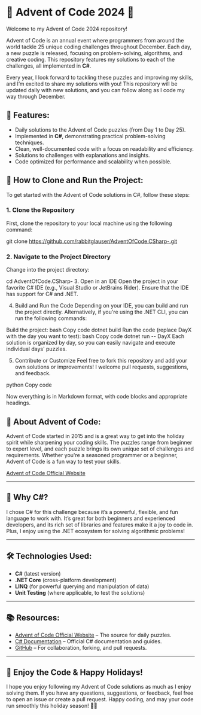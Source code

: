 # 🎄 Advent of Code 2024 🎄

Welcome to my Advent of Code 2024 repository!

Advent of Code is an annual event where programmers from around the world tackle 25 unique coding challenges throughout December. Each day, a new puzzle is released, focusing on problem-solving, algorithms, and creative coding. This repository features my solutions to each of the challenges, all implemented in **C#**.

Every year, I look forward to tackling these puzzles and improving my skills, and I’m excited to share my solutions with you! This repository will be updated daily with new solutions, and you can follow along as I code my way through December.

## 🔧 Features:
- Daily solutions to the Advent of Code puzzles (from Day 1 to Day 25).
- Implemented in **C#**, demonstrating practical problem-solving techniques.
- Clean, well-documented code with a focus on readability and efficiency.
- Solutions to challenges with explanations and insights.
- Code optimized for performance and scalability when possible.

## 🌟 How to Clone and Run the Project:
To get started with the Advent of Code solutions in C#, follow these steps:

### 1. Clone the Repository
First, clone the repository to your local machine using the following command:


git clone https://github.com/rabbitglauser/AdventOfCode.CSharp-.git

### 2. Navigate to the Project Directory
Change into the project directory:


cd AdventOfCode.CSharp-
3. Open in an IDE
Open the project in your favorite C# IDE (e.g., Visual Studio or JetBrains Rider). Ensure that the IDE has support for C# and .NET.

4. Build and Run the Code
Depending on your IDE, you can build and run the project directly. Alternatively, if you're using the .NET CLI, you can run the following commands:

Build the project:
bash
Copy code
dotnet build
Run the code (replace DayX with the day you want to test):
bash
Copy code
dotnet run -- DayX
Each solution is organized by day, so you can easily navigate and execute individual days' puzzles.

5. Contribute or Customize
Feel free to fork this repository and add your own solutions or improvements! I welcome pull requests, suggestions, and feedback.

python
Copy code

Now everything is in Markdown format, with code blocks and appropriate headings.

## 📖 About Advent of Code:
Advent of Code started in 2015 and is a great way to get into the holiday spirit while sharpening your coding skills. The puzzles range from beginner to expert level, and each puzzle brings its own unique set of challenges and requirements. Whether you're a seasoned programmer or a beginner, Advent of Code is a fun way to test your skills.

[Advent of Code Official Website](https://adventofcode.com)

---

## 🚀 Why C#?
I chose C# for this challenge because it’s a powerful, flexible, and fun language to work with. It’s great for both beginners and experienced developers, and its rich set of libraries and features make it a joy to code in. Plus, I enjoy using the .NET ecosystem for solving algorithmic problems!

---

## 🛠 Technologies Used:
- **C#** (latest version)
- **.NET Core** (cross-platform development)
- **LINQ** (for powerful querying and manipulation of data)
- **Unit Testing** (where applicable, to test the solutions)

---

## 📚 Resources:
- [Advent of Code Official Website](https://adventofcode.com) – The source for daily puzzles.
- [C# Documentation](https://learn.microsoft.com/en-us/dotnet/csharp/) – Official C# documentation and guides.
- [GitHub](https://github.com) – For collaboration, forking, and pull requests.

---

## 🎁 Enjoy the Code & Happy Holidays!
I hope you enjoy following my Advent of Code solutions as much as I enjoy solving them. If you have any questions, suggestions, or feedback, feel free to open an issue or create a pull request. Happy coding, and may your code run smoothly this holiday season! 🎄✨
